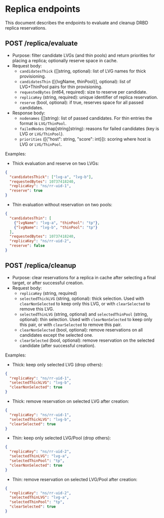 # Replica endpoints

This document describes the endpoints to evaluate and cleanup DRBD replica reservations.

## POST /replica/evaluate
- Purpose: filter candidate LVGs (and thin pools) and return priorities for placing a replica; optionally reserve space in cache.
- Request body:
  - `candidatesThick` ([]string, optional): list of LVG names for thick provisioning.
  - `candidatesThin` ([{lvgName, thinPool}], optional): list of LVG+ThinPool pairs for thin provisioning.
  - `requestedBytes` (int64, required): size to reserve per candidate.
  - `replicaKey` (string, required): unique identifier of replica reservation.
  - `reserve` (bool, optional): if true, reserves space for all passed candidates.
- Response body:
  - `nodenames` ([]string): list of passed candidates. For thin entries the format is `LVG/ThinPool`.
  - `failedNodes` (map[string]string): reasons for failed candidates (key is LVG or `LVG/ThinPool`).
  - `priorities` ([{"host": string, "score": int}]): scoring where host is LVG or `LVG/ThinPool`.

Examples:

- Thick evaluation and reserve on two LVGs:
```json
{
  "candidatesThick": ["lvg-a", "lvg-b"],
  "requestedBytes": 10737418240,
  "replicaKey": "ns/rr-uid-1",
  "reserve": true
}
```

- Thin evaluation without reservation on two pools:
```json
{
  "candidatesThin": [
    {"lvgName": "lvg-a", "thinPool": "tp"},
    {"lvgName": "lvg-b", "thinPool": "tp"}
  ],
  "requestedBytes": 10737418240,
  "replicaKey": "ns/rr-uid-2",
  "reserve": false
}
```

## POST /replica/cleanup
- Purpose: clear reservations for a replica in cache after selecting a final target, or after successful creation.
- Request body:
  - `replicaKey` (string, required)
  - `selectedThickLVG` (string, optional): thick selection. Used with `clearNonSelected` to keep only this LVG, or with `clearSelected` to remove this LVG.
  - `selectedThinLVG` (string, optional) and `selectedThinPool` (string, optional): thin selection. Used with `clearNonSelected` to keep only this pair, or with `clearSelected` to remove this pair.
  - `clearNonSelected` (bool, optional): remove reservations on all candidates except the selected one.
  - `clearSelected` (bool, optional): remove reservation on the selected candidate (after successful creation).

Examples:

- Thick: keep only selected LVG (drop others):
```json
{
  "replicaKey": "ns/rr-uid-1",
  "selectedThickLVG": "lvg-b",
  "clearNonSelected": true
}
```

- Thick: remove reservation on selected LVG after creation:
```json
{
  "replicaKey": "ns/rr-uid-1",
  "selectedThickLVG": "lvg-b",
  "clearSelected": true
}
```

- Thin: keep only selected LVG/Pool (drop others):
```json
{
  "replicaKey": "ns/rr-uid-2",
  "selectedThinLVG": "lvg-a",
  "selectedThinPool": "tp",
  "clearNonSelected": true
}
```

- Thin: remove reservation on selected LVG/Pool after creation:
```json
{
  "replicaKey": "ns/rr-uid-2",
  "selectedThinLVG": "lvg-a",
  "selectedThinPool": "tp",
  "clearSelected": true
}
```


